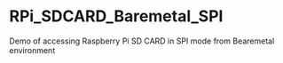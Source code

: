 # RPi_SDCARD_Baremetal_SPI
Demo of accessing Raspberry Pi SD CARD in SPI mode from Bearemetal environment
